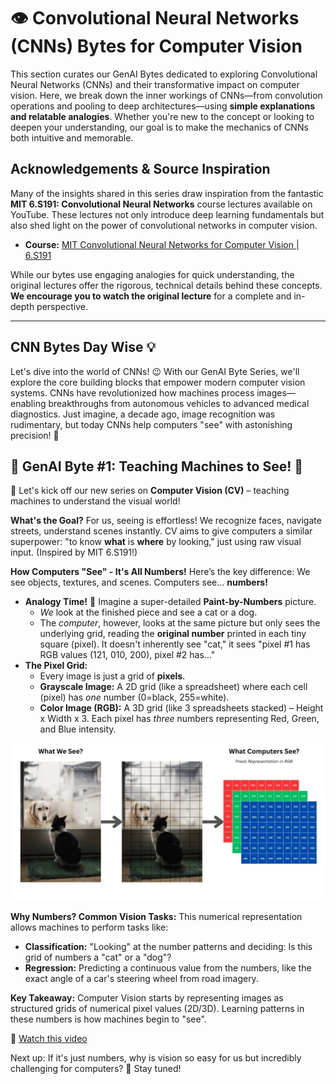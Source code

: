# 👁️ Convolutional Neural Networks (CNNs) Bytes for Computer Vision

This section curates our GenAI Bytes dedicated to exploring Convolutional Neural Networks (CNNs) and their transformative impact on computer vision. Here, we break down the inner workings of CNNs—from convolution operations and pooling to deep architectures—using **simple explanations and relatable analogies**. Whether you're new to the concept or looking to deepen your understanding, our goal is to make the mechanics of CNNs both intuitive and memorable.

## Acknowledgements & Source Inspiration

Many of the insights shared in this series draw inspiration from the fantastic **MIT 6.S191: Convolutional Neural Networks** course lectures available on YouTube. These lectures not only introduce deep learning fundamentals but also shed light on the power of convolutional networks in computer vision.

*   **Course:** [MIT Convolutional Neural Networks for Computer Vision | 6.S191](https://www.youtube.com/watch?v=oGpzWAlP5p0&t=550s)

While our bytes use engaging analogies for quick understanding, the original lectures offer the rigorous, technical details behind these concepts. **We encourage you to watch the original lecture** for a complete and in-depth perspective.

---

## CNN Bytes Day Wise 💡

Let's dive into the world of CNNs! 😉 With our GenAI Byte Series, we'll explore the core building blocks that empower modern computer vision systems. CNNs have revolutionized how machines process images—enabling breakthroughs from autonomous vehicles to advanced medical diagnostics. Just imagine, a decade ago, image recognition was rudimentary, but today CNNs help computers "see" with astonishing precision! 🤩


## 🧠 GenAI Byte #1: Teaching Machines to See! 👀

👋 Let's kick off our new series on **Computer Vision (CV)** – teaching machines to understand the visual world!

**What's the Goal?**
For us, seeing is effortless! We recognize faces, navigate streets, understand scenes instantly. CV aims to give computers a similar superpower: "to know **what** is **where** by looking," just using raw visual input. (Inspired by MIT 6.S191!)

**How Computers "See" - It's All Numbers!**
Here’s the key difference: We see objects, textures, and scenes. Computers see… **numbers!**

- **Analogy Time!** 🎨 Imagine a super-detailed **Paint-by-Numbers** picture.
    - *We* look at the finished piece and see a cat or a dog.
    - The *computer*, however, looks at the same picture but only sees the underlying grid, reading the **original number** printed in each tiny square (pixel). It doesn't inherently see "cat," it sees "pixel #1 has RGB values (121, 010, 200), pixel #2 has..."
- **The Pixel Grid:**
    - Every image is just a grid of **pixels**.
    - **Grayscale Image:** A 2D grid (like a spreadsheet) where each cell (pixel) has *one* number (0=black, 255=white).
    - **Color Image (RGB):** A 3D grid (like 3 spreadsheets stacked) – Height x Width x 3. Each pixel has *three* numbers representing Red, Green, and Blue intensity.

![what-computer-sees.jpg](./assets/what-computer-sees.jpg)

**Why Numbers? Common Vision Tasks:**
This numerical representation allows machines to perform tasks like:

- **Classification:** "Looking" at the number patterns and deciding: Is this grid of numbers a "cat" or a "dog"?
- **Regression:** Predicting a continuous value from the numbers, like the exact angle of a car's steering wheel from road imagery.

**Key Takeaway:** Computer Vision starts by representing images as structured grids of numerical pixel values (2D/3D). Learning patterns in these numbers is how machines begin to "see".

🔗  [Watch this video](https://drive.google.com/file/d/1ArmlcZsnHVEj6uYp4YsyxOrL2TckH6_N/view?usp=share_link)

Next up: If it's just numbers, why is vision so easy for us but incredibly challenging for computers? 🤔 Stay tuned!